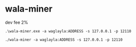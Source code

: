 # wala-miner

dev fee 2%

```
.\wala-miner.exe -a waglayla:ADDRESS -s 127.0.0.1 -p 12110

./wala-miner -a waglayla:ADDRESS -s 127.0.0.1 -p 12110
```
